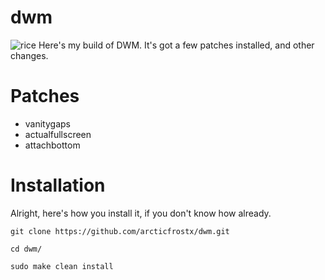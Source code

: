 # dwm
![rice](https://user-images.githubusercontent.com/92742324/145382598-5159e594-94e9-4cc6-b473-815fc2882f3a.png)
Here's my build of DWM. It's got a few patches installed, and other changes.

# Patches
- vanitygaps
- actualfullscreen
- attachbottom

# Installation
Alright, here's how you install it, if you don't know how already.
```
git clone https://github.com/arcticfrostx/dwm.git
```
```
cd dwm/
```
```
sudo make clean install
```
